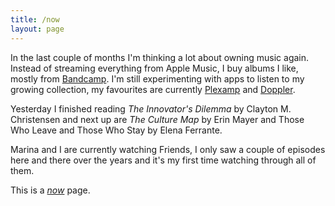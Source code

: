 ```yaml
---
title: /now
layout: page
---
```


In the last couple of months I'm thinking a lot about owning music again. Instead of streaming everything from Apple Music, I buy albums I like, mostly from [Bandcamp](https://bandcamp.com). I'm still experimenting with apps to listen to my growing collection, my favourites are currently [Plexamp](https://plexamp.com) and [Doppler](https://brushedtype.co/doppler/).

Yesterday I finished reading _The Innovator's Dilemma_ by Clayton M. Christensen and next up are _The Culture Map_ by Erin Mayer and Those Who Leave and Those Who Stay by Elena Ferrante.

Marina and I are currently watching Friends, I only saw a couple of episodes here and there over the years and it's my first time watching through all of them.

This is a [_now_](https://nownownow.com/about) page.
